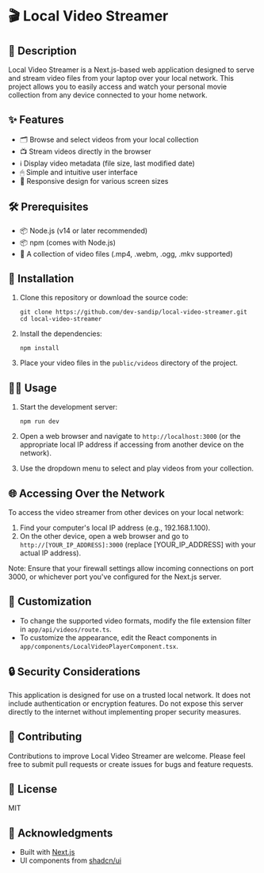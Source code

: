 # 🎬 Local Video Streamer

## 📝 Description

Local Video Streamer is a Next.js-based web application designed to serve and stream video files from your laptop over your local network. This project allows you to easily access and watch your personal movie collection from any device connected to your home network.

## ✨ Features

- 🗂 Browse and select videos from your local collection
- 📺 Stream videos directly in the browser
- ℹ️ Display video metadata (file size, last modified date)
- 🖱 Simple and intuitive user interface
- 📱 Responsive design for various screen sizes

## 🛠 Prerequisites

- 📦 Node.js (v14 or later recommended)
- 📦 npm (comes with Node.js)
- 🎥 A collection of video files (.mp4, .webm, .ogg, .mkv supported)

## 🚀 Installation

1. Clone this repository or download the source code:
   ```
   git clone https://github.com/dev-sandip/local-video-streamer.git
   cd local-video-streamer
   ```

2. Install the dependencies:
   ```
   npm install
   ```

3. Place your video files in the `public/videos` directory of the project.

## 🏃‍♂️ Usage

1. Start the development server:
   ```
   npm run dev
   ```

2. Open a web browser and navigate to `http://localhost:3000` (or the appropriate local IP address if accessing from another device on the network).

3. Use the dropdown menu to select and play videos from your collection.

## 🌐 Accessing Over the Network

To access the video streamer from other devices on your local network:

1. Find your computer's local IP address (e.g., 192.168.1.100).
2. On the other device, open a web browser and go to `http://[YOUR_IP_ADDRESS]:3000` (replace [YOUR_IP_ADDRESS] with your actual IP address).

Note: Ensure that your firewall settings allow incoming connections on port 3000, or whichever port you've configured for the Next.js server.

## 🎨 Customization

- To change the supported video formats, modify the file extension filter in `app/api/videos/route.ts`.
- To customize the appearance, edit the React components in `app/components/LocalVideoPlayerComponent.tsx`.

## 🔒 Security Considerations

This application is designed for use on a trusted local network. It does not include authentication or encryption features. Do not expose this server directly to the internet without implementing proper security measures.

## 🤝 Contributing

Contributions to improve Local Video Streamer are welcome. Please feel free to submit pull requests or create issues for bugs and feature requests.

## 📄 License

MIT

## 🙏 Acknowledgments

- Built with [Next.js](https://nextjs.org/)
- UI components from [shadcn/ui](https://ui.shadcn.com/)